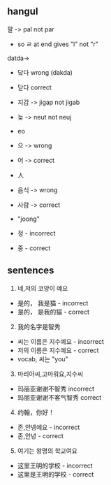 ## hangul

팔 -> pal not par
- so ㄹ at end gives "l" not "r"

datda->
- 닼다 wrong (dakda)
- 닫다 correct

- 지갑 -> jigap not jigab

- 늦 -> neut not neuj

- eo
- 으 -> wrong
- 어 -> correct

- 人
- 음식 -> wrong
- 사람 -> correct

- "joong"
- 정 - incorrect
- 중 - correct

## sentences

1. 네,저의 코양이 예요
- 是的， 我是猫 - incorrect
- 是的， 是我的猫 - correct

2.  我的名字是智秀
- 씨는 이름은 지수예요 - incorrect
- 저의 이름은 지수예요 - correct
- vocab, 씨는 "you"

3.  마리아씨,고마워요,지수씨
- 玛丽亚谢谢不智秀 incorrect
- 玛丽亚谢谢不客气智秀 correct

4.  约翰，你好！
- 존,안녱예요 - incorrect
- 존,안녕 - correct

5.  여기는 왕명의 학교여요
- 这里王明的学校 - incorrect
- 这里是王明的学校 - correct